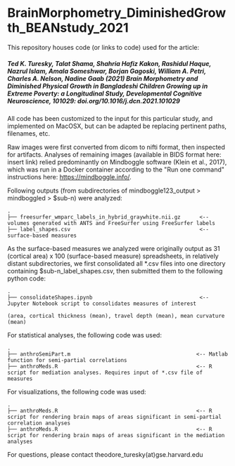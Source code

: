 # BrainMorphometry_DiminishedGrowth_BEANstudy_2021

This repository houses code (or links to code) used for the article:

##### *Ted K. Turesky, Talat Shama, Shahria Hafiz Kakon, Rashidul Haque, Nazrul Islam, Amala Someshwar, Borjan Gagoski, William A. Petri, Charles A. Nelson, Nadine Gaab (2021) Brain Morphometry and Diminished Physical Growth in Bangladeshi Children Growing up in Extreme Poverty: a Longitudinal Study, Developmental Cognitive Neuroscience, 101029: doi.org/10.1016/j.dcn.2021.101029*

All code has been customized to the input for this particular study, and implemented on MacOSX, but can be adapted be replacing pertinent paths, filenames, etc.

Raw images were first converted from dicom to nifti format, then inspected for artifacts. Analyses of remaining images (available in BIDS format here: insert link) relied predominantly on Mindboggle software (Klein et al., 2017), which was run in a Docker container according to the "Run one command" instructions here: https://mindboggle.info/. 

Following outputs (from subdirectories of mindboggle123_output > mindboggled > $sub-n) were analyzed:

    .
    ├── freesurfer_wmparc_labels_in_hybrid_graywhite.nii.gz      <-- volumes generated with ANTS and FreeSurfer using FreeSurfer labels 
    ├── label_shapes.csv                                         <-- surface-based measures      

As the surface-based measures we analyzed were originally output as 31 (cortical area) x 100 (surface-based measure) spreadsheets, in relatively distant subdirectories, we first consolidated all *.csv files into one directory containing $sub-n_label_shapes.csv, then submitted them to the following python code:

    .
    ├── consolidateShapes.ipynb                                  <-- Jupyter Notebook script to consolidates measures of interest 
                                                                     (area, cortical thickness (mean), travel depth (mean), mean curvature (mean) 
 

For statistical analyses, the following code was used:

    .
    ├── anthroSemiPart.m                                        <-- Matlab function for semi-partial correlations
    ├── anthroMeds.R                                            <-- R script for mediation analyses. Requires input of *.csv file of measures

For visualizations, the following code was used:

    .
    ├── anthroMeds.R                                            <-- R script for rendering brain maps of areas significant in semi-partial correlation analyses
    ├── anthroMeds.R                                            <-- R script for rendering brain maps of areas significant in the mediation analyses


For questions, please contact theodore_turesky(at)gse.harvard.edu




